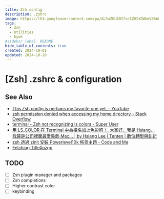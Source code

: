 ```yaml
---
title: Zsh config
description: .zshrc 
image: https://lh3.googleusercontent.com/pw/AL9nZEUA9Ifvd5Z8SXDWkeVB6AC4MPGwnXaL6kBXNPoXwOQQ2jOcZ1Jw_0p8TKK8C3ZX0e67_FOY15eDrm7aaXSQJcKtoUzC80SAQEHsaBy6qS2AqNNs5VUFNXBKm439y_1wkvmDl-PnL8ReojnIumNlEvOXBg=w800-no?authuser=0
tags:
  - Zsh
  - Utilities
  - kywk
#sidebar_label: README
hide_table_of_contents: true
created: 2024-10-01
updated: 2024-10-10
---
```


# [Zsh] .zshrc & configuration


## See Also

- [This Zsh config is perhaps my favorite one yet. - YouTube](https://www.youtube.com/watch?v=ud7YxC33Z3w)
- [zsh permission denied when accessing my home directory - Stack Overflow](https://stackoverflow.com/questions/61408193/zsh-permission-denied-when-accessing-my-home-directory)
- [terminal - Zsh not recognizing ls colors - Super User](https://superuser.com/questions/700406/zsh-not-recognizing-ls-colors)
- [用 LS\_COLOR 在 Terminal 中為檔名加上色彩吧！. 大家好，我是 Hsiang，我算是公司裡面最愛裝飾 Mac… | by Hsiang Lee | Tenten | 數位轉型與創新](https://share.tenten.co/%E7%94%A8-ls-color-%E5%9C%A8-terminal-%E4%B8%AD%E7%82%BA%E6%AA%94%E5%90%8D%E5%8A%A0%E4%B8%8A%E8%89%B2%E5%BD%A9%E5%90%A7-31232ac7046)
- [zsh 透過 zinit 安裝 Powerlevel10k 佈景主題 - Code and Me](https://blog.kyomind.tw/powerlevel10k/)
- [Fetching Title#ozgp](https://www.cnblogs.com/hongdada/p/16821715.html)


## TODO

- [ ] Zsh plugin manager and packages
- [ ] Zsh completions	
- [ ] Higher contrast color
- [ ] keybinding
